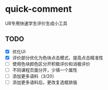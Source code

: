 # quick-comment
UB专用快速学生评价生成小工具

## TODO

- [x] 优化UI
- [x] 评价部分优化为色块点击模式，提高点击精准性
- [ ] 使用色块颜色区分开积极评价和消极评价
- [ ] 不同课程页面分开，少填一个属性
- [ ] 添加更多语料（3/20）
- [ ] 添加更多语料后，更改复选框排版